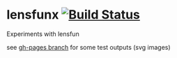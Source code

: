 lensfunx [![Build Status](https://travis-ci.org/letmaik/lensfunx.svg?branch=master)](https://travis-ci.org/letmaik/lensfunx)
========

Experiments with lensfun

see [gh-pages branch](https://github.com/letmaik/lensfunx/tree/gh-pages) for some test outputs (svg images)
